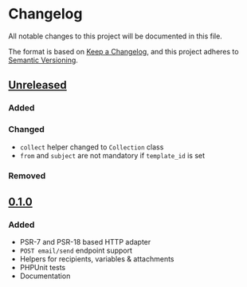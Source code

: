 # Changelog

All notable changes to this project will be documented in this file.

The format is based on [Keep a Changelog](https://keepachangelog.com/en/1.0.0/),
and this project adheres to [Semantic Versioning](https://semver.org/spec/v2.0.0.html).

## [Unreleased]

### Added

### Changed

- `collect` helper changed to `Collection` class
- `from` and `subject` are not mandatory if `template_id` is set

### Removed

## [0.1.0]

### Added

- PSR-7 and PSR-18 based HTTP adapter
- `POST email/send` endpoint support
- Helpers for recipients, variables & attachments
- PHPUnit tests
- Documentation

[Unreleased]: https://github.com/mailerlite/mailersend-php/compare/v0.1.0...HEAD
[0.1.0]: https://github.com/mailerlite/mailersend-php/releases/tag/v0.1.0
